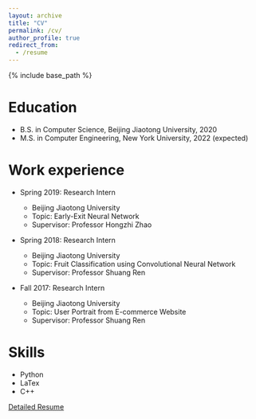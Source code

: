 ```yaml
---
layout: archive
title: "CV"
permalink: /cv/
author_profile: true
redirect_from:
  - /resume
---
```


{% include base_path %}

Education
======
* B.S. in Computer Science, Beijing Jiaotong University, 2020
* M.S. in Computer Engineering, New York University, 2022 (expected)

Work experience
======
* Spring 2019: Research Intern
  * Beijing Jiaotong University
  * Topic: Early-Exit Neural Network
  * Supervisor: Professor Hongzhi Zhao

* Spring 2018: Research Intern
  * Beijing Jiaotong University
  * Topic: Fruit Classification using Convolutional Neural Network 
  * Supervisor: Professor Shuang Ren

* Fall 2017: Research Intern
  * Beijing Jiaotong University
  * Topic: User Portrait from E-commerce Website
  * Supervisor: Professor Shuang Ren
  
Skills
======
* Python
* LaTex
* C++

[Detailed Resume](http://coconut00.github.io/assets/cv.pdf)
